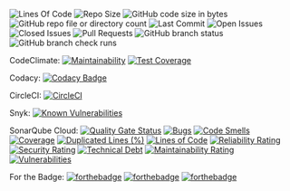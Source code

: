 ![Lines Of Code](https://tokei.rs/b1/github/LCSOGthb/Tools)
![Repo Size](https://img.shields.io/github/repo-size/LCSOGthb/Tools)
![GitHub code size in bytes](https://img.shields.io/github/languages/code-size/LCSOGthb/Tools)
![GitHub repo file or directory count](https://img.shields.io/github/directory-file-count/LCSOGthb/Tools)
![Last Commit](https://img.shields.io/github/last-commit/LCSOGthb/Tools)
![Open Issues](https://img.shields.io/github/issues/LCSOGthb/Tools)
![Closed Issues](https://img.shields.io/github/issues-closed/LCSOGthb/Tools)
![Pull Requests](https://img.shields.io/github/issues-pr/LCSOGthb/Tools)
![GitHub branch status](https://img.shields.io/github/checks-status/LCSOGthb/Tools)
![GitHub branch check runs](https://img.shields.io/github/check-runs/LCSOGthb/Tools)

CodeClimate:
[![Maintainability](https://api.codeclimate.com/v1/badges/99604814974f48ebd7ae/maintainability)](https://codeclimate.com/github/LCSOGthb/Tools/maintainability)
[![Test Coverage](https://api.codeclimate.com/v1/badges/99604814974f48ebd7ae/test_coverage)](https://codeclimate.com/github/LCSOGthb/Tools/test_coverage)

Codacy:
[![Codacy Badge](https://app.codacy.com/project/badge/Grade/25ad5a464bbe44f482075089cc12e767)](https://app.codacy.com/gh/LCSOGthb/Tools/dashboard?utm_source=gh&utm_medium=referral&utm_content=&utm_campaign=Badge_grade)

CircleCI:
[![CircleCI](https://dl.circleci.com/status-badge/img/circleci/RHrNWGk2MzsmewtzbbFmPY/47MTVR37cb1YA4zD7R3G74/tree/main.svg?style=svg)](https://dl.circleci.com/status-badge/redirect/circleci/RHrNWGk2MzsmewtzbbFmPY/47MTVR37cb1YA4zD7R3G74/tree/main)

Snyk:
[![Known Vulnerabilities](https://snyk.io/test/github/LCSOGthb/Tools/badge.svg)](https://snyk.io/test/github/LCSOGthb/Tools)

SonarQube Cloud:
[![Quality Gate Status](https://sonarcloud.io/api/project_badges/measure?project=LCSOGthb_Tools&metric=alert_status)](https://sonarcloud.io/summary/new_code?id=LCSOGthb_Tools)
[![Bugs](https://sonarcloud.io/api/project_badges/measure?project=LCSOGthb_Tools&metric=bugs)](https://sonarcloud.io/summary/new_code?id=LCSOGthb_Tools)
[![Code Smells](https://sonarcloud.io/api/project_badges/measure?project=LCSOGthb_Tools&metric=code_smells)](https://sonarcloud.io/summary/new_code?id=LCSOGthb_Tools)
[![Coverage](https://sonarcloud.io/api/project_badges/measure?project=LCSOGthb_Tools&metric=coverage)](https://sonarcloud.io/summary/new_code?id=LCSOGthb_Tools)
[![Duplicated Lines (%)](https://sonarcloud.io/api/project_badges/measure?project=LCSOGthb_Tools&metric=duplicated_lines_density)](https://sonarcloud.io/summary/new_code?id=LCSOGthb_Tools)
[![Lines of Code](https://sonarcloud.io/api/project_badges/measure?project=LCSOGthb_Tools&metric=ncloc)](https://sonarcloud.io/summary/new_code?id=LCSOGthb_Tools)
[![Reliability Rating](https://sonarcloud.io/api/project_badges/measure?project=LCSOGthb_Tools&metric=reliability_rating)](https://sonarcloud.io/summary/new_code?id=LCSOGthb_Tools)
[![Security Rating](https://sonarcloud.io/api/project_badges/measure?project=LCSOGthb_Tools&metric=security_rating)](https://sonarcloud.io/summary/new_code?id=LCSOGthb_Tools)
[![Technical Debt](https://sonarcloud.io/api/project_badges/measure?project=LCSOGthb_Tools&metric=sqale_index)](https://sonarcloud.io/summary/new_code?id=LCSOGthb_Tools)
[![Maintainability Rating](https://sonarcloud.io/api/project_badges/measure?project=LCSOGthb_Tools&metric=sqale_rating)](https://sonarcloud.io/summary/new_code?id=LCSOGthb_Tools)
[![Vulnerabilities](https://sonarcloud.io/api/project_badges/measure?project=LCSOGthb_Tools&metric=vulnerabilities)](https://sonarcloud.io/summary/new_code?id=LCSOGthb_Tools)

For the Badge:
[![forthebadge](https://forthebadge.com/images/badges/uses-html.svg)](https://forthebadge.com)
[![forthebadge](https://forthebadge.com/images/badges/uses-js.svg)](https://forthebadge.com)
[![forthebadge](https://forthebadge.com/images/badges/uses-css.svg)](https://forthebadge.com)
